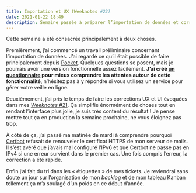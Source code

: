 ```yaml
---
title: Importation et UX (Weeknotes #23)
date: 2021-01-22 18:49
description: Semaine passée à préparer l’importation de données et corriger des détails d’UX et UI. Tranquille.
---
```


Cette semaine a été consacrée principalement à deux choses.

Premièrement, j’ai commencé un travail préliminaire concernant l’importation de
données. J’ai regardé ce qu’il était possible de faire principalement depuis
[Pocket](https://getpocket.com/). Quelques questions se posent, mais je
pourrais avoir une version fonctionnelle assez facilement. **J’ai créé [un
questionnaire](https://framaforms.org/flus-vos-attentes-vis-a-vis-de-limport-de-donnees-1611137038)
pour mieux comprendre les attentes autour de cette fonctionnalité**, n’hésitez
pas à y répondre si vous utilisez un service pour gérer votre veille en ligne.

Deuxièmement, j’ai pris le temps de faire les corrections <abbr>UX</abbr> et
<abbr>UI</abbr> évoquées dans mes [<em lang="en">Weeknotes</em> #21](weeknotes-21.html).
Ça simplifie énormément de choses tout en rendant l’interface plus jolie, je
suis très content du résultat ! Je pense mettre tout ça en production la
semaine prochaine, ne vous éloignez pas trop.

À côté de ça, j’ai passé ma matinée de mardi à comprendre pourquoi [Certbot](https://certbot.eff.org/)
refusait de renouveler le certificat <abbr>HTTPS</abbr> de mon serveur de
mails. Il s’est avéré que j’avais mal configuré l’<abbr>IPv6</abbr> et que
Certbot ne passe pas en <abbr>IPv4</abbr> si une erreur survient dans le
premier cas. Une fois compris l’erreur, la correction a été rapide.

Enfin j’ai fait du tri dans les « étiquettes » de mes tickets. Je reviendrai
sans doute un jour sur l’organisation de mon <em lang="en">backlog</em> et de
mon tableau Kanban tellement ça m’a soulagé d’un poids en ce début d’année.
